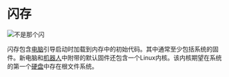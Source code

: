 # 闪存
![不是那个闪](item:oc2r:flash_memory)

闪存包含[电脑](../block/computer.md)引导启动时加载到内存中的初始代码。其中通常至少包括系统的固件。新电脑和[机器人](robot.md)中附带的默认固件还包含一个Linux内核。该内核期望在系统的第一个[硬盘](hard_drive.md)中存在根文件系统。
